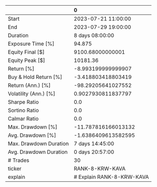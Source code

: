 |                        | 0                         |
|:-----------------------|:--------------------------|
| Start                  | 2023-07-21 11:00:00       |
| End                    | 2023-07-29 19:00:00       |
| Duration               | 8 days 08:00:00           |
| Exposure Time [%]      | 94.875                    |
| Equity Final [$]       | 9100.68000000001          |
| Equity Peak [$]        | 10181.36                  |
| Return [%]             | -8.993199999999907        |
| Buy & Hold Return [%]  | -3.418803418803419        |
| Return (Ann.) [%]      | -98.29205641027552        |
| Volatility (Ann.) [%]  | 0.9027930811837797        |
| Sharpe Ratio           | 0.0                       |
| Sortino Ratio          | 0.0                       |
| Calmar Ratio           | 0.0                       |
| Max. Drawdown [%]      | -11.787816166013132       |
| Avg. Drawdown [%]      | -1.6386409613582595       |
| Max. Drawdown Duration | 7 days 14:45:00           |
| Avg. Drawdown Duration | 0 days 20:57:00           |
| # Trades               | 30                        |
| ticker                 | RANK-8-KRW-KAVA           |
| explain                | # Explain RANK-8-KRW-KAVA |